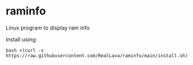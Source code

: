 # raminfo
Linux program to display ram info

Install using:

`bash <(curl -s https://raw.githubusercontent.com/RealLava/raminfo/main/install.sh)`
